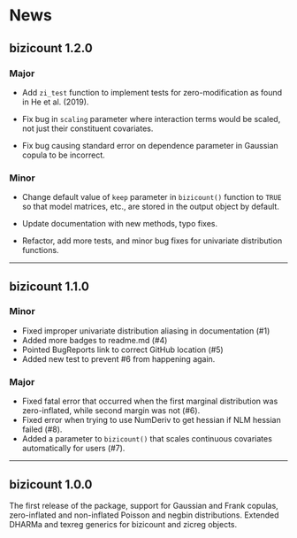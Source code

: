 # News

## bizicount 1.2.0 

### Major 

* Add `zi_test` function to implement tests for zero-modification as found in 
He et al. (2019).

* Fix bug in `scaling` parameter where interaction terms would be scaled, not
just their constituent covariates. 

* Fix bug causing standard error on dependence parameter in Gaussian copula 
to be incorrect. 


### Minor 

* Change default value of `keep` parameter in `bizicount()` function to `TRUE`
so that model matrices, etc., are stored in the output object by default. 

* Update documentation with new methods, typo fixes.

* Refactor, add more tests, and minor bug fixes for univariate distribution functions.




***

## bizicount 1.1.0
### Minor
* Fixed improper univariate distribution aliasing in documentation (#1)
* Added more badges to readme.md (#4)
* Pointed BugReports link to correct GitHub location (#5)
* Added new test to prevent #6 from happening again. 

### Major
* Fixed fatal error that occurred when the first marginal distribution was zero-inflated,
 while second margin was not (#6). 
* Fixed error when trying to use NumDeriv to get hessian if NLM hessian failed (#8).
* Added a parameter to `bizicount()` that scales continuous covariates automatically
for users (#7). 

***

## bizicount 1.0.0

The first release of the package, support for Gaussian and Frank copulas,
zero-inflated and non-inflated Poisson and negbin distributions. Extended
DHARMa and texreg generics for bizicount and zicreg objects.

